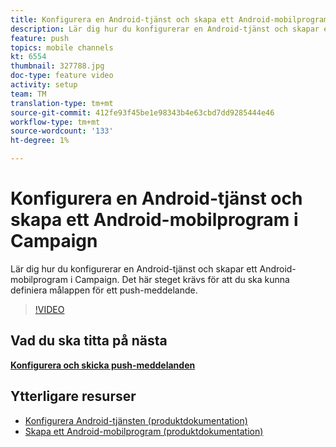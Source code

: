 ```yaml
---
title: Konfigurera en Android-tjänst och skapa ett Android-mobilprogram i Campaign
description: Lär dig hur du konfigurerar en Android-tjänst och skapar ett Android-mobilprogram i Campaign. Det krävs för att vi ska kunna definiera Neotrip-appen som mål för push-meddelandet.
feature: push
topics: mobile channels
kt: 6554
thumbnail: 327788.jpg
doc-type: feature video
activity: setup
team: TM
translation-type: tm+mt
source-git-commit: 412fe93f45be1e98343b4e63cbd7dd9285444e46
workflow-type: tm+mt
source-wordcount: '133'
ht-degree: 1%

---
```



# Konfigurera en Android-tjänst och skapa ett Android-mobilprogram i Campaign

Lär dig hur du konfigurerar en Android-tjänst och skapar ett Android-mobilprogram i Campaign. Det här steget krävs för att du ska kunna definiera målappen för ett push-meddelande.

>[!VIDEO](https://video.tv.adobe.com/v/327788?quality=12)

## Vad du ska titta på nästa

**[Konfigurera och skicka push-meddelanden](/help/tutorial-getting-started-with-push-notifications-for-android/configuring-and-sending-push-notifications.md)**

## Ytterligare resurser

* [Konfigurera Android-tjänsten (produktdokumentation)](https://experienceleague.adobe.com/docs/campaign-classic/using/sending-messages/sending-push-notifications/configure-the-mobile-app/configuring-the-mobile-application-android.html#configuring-android-service)
* [Skapa ett Android-mobilprogram (produktdokumentation)](https://experienceleague.adobe.com/docs/campaign-classic/using/sending-messages/sending-push-notifications/configure-the-mobile-app/configuring-the-mobile-application-android.html#creating-android-app)
